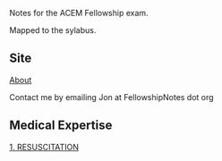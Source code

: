 Notes for the ACEM Fellowship exam. 

Mapped to the sylabus. 

## Site

[About](https://fellowshipnotes.org/about)

Contact me by emailing Jon at FellowshipNotes dot org

## Medical Expertise 

[1. RESUSCITATION](https://fellowshipnotes.org/RESUSCITATION)



